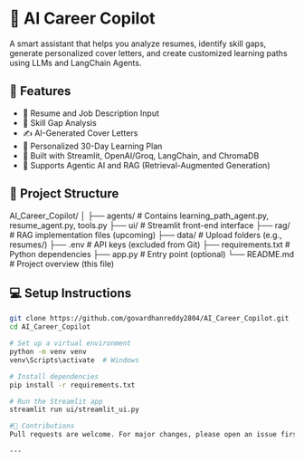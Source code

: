 # 🤖 AI Career Copilot

A smart assistant that helps you analyze resumes, identify skill gaps, generate personalized cover letters, and create customized learning paths using LLMs and LangChain Agents.

## 🚀 Features

- 📄 Resume and Job Description Input
- 🧠 Skill Gap Analysis
- ✍️ AI-Generated Cover Letters
- 🎯 Personalized 30-Day Learning Plan
- 🧰 Built with Streamlit, OpenAI/Groq, LangChain, and ChromaDB
- 🧠 Supports Agentic AI and RAG (Retrieval-Augmented Generation)

## 📁 Project Structure

AI_Career_Copilot/
│
├── agents/ # Contains learning_path_agent.py, resume_agent.py, tools.py
├── ui/ # Streamlit front-end interface
├── rag/ # RAG implementation files (upcoming)
├── data/ # Upload folders (e.g., resumes/)
├── .env # API keys (excluded from Git)
├── requirements.txt # Python dependencies
├── app.py # Entry point (optional)
└── README.md # Project overview (this file)


## 💻 Setup Instructions

```bash
git clone https://github.com/govardhanreddy2804/AI_Career_Copilot.git
cd AI_Career_Copilot

# Set up a virtual environment
python -m venv venv
venv\Scripts\activate  # Windows

# Install dependencies
pip install -r requirements.txt

# Run the Streamlit app
streamlit run ui/streamlit_ui.py

#🤝 Contributions
Pull requests are welcome. For major changes, please open an issue first.

---





